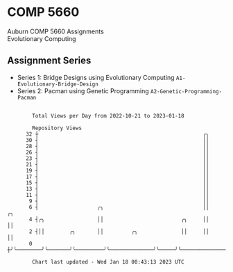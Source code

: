 # COMP 5660
Auburn COMP 5660 Assignments  
Evolutionary Computing

## Assignment Series
- Series 1: Bridge Designs using Evolutionary Computing `A1-Evolutionary-Bridge-Design`
- Series 2: Pacman using Genetic Programming `A2-Genetic-Programming-Pacman`

```

        Total Views per Day from 2022-10-21 to 2023-01-18

        Repository Views
      32 ┼                                                     ╭╮
      30 ┤                                                     ││
      28 ┤                                                     ││
      26 ┤                                                     ││
      23 ┤                                                     ││
      21 ┤                                                     ││
      19 ┤                                                     ││
      17 ┤                                                     ││
      15 ┤                                                     ││
      13 ┤                                                     ││
      11 ┤                                                     ││
       9 ┤                                                     ││
       6 ┤                   ╭╮                                ││                      ╭╮
       4 ┤╭╮                 ││                         ╭╮     ││                      ││
       2 ┤││        ╭╮       ││         ╭╮              ││     ││                      ││
       0 ┼╯╰────────╯╰───────╯╰─────────╯╰──────────────╯╰─────╯╰──────────────────────╯╰──────────

        Chart last updated - Wed Jan 18 00:43:13 2023 UTC
        
```
